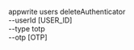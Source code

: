 appwrite users deleteAuthenticator \
        --userId [USER_ID] \
        --type totp \
        --otp [OTP]
